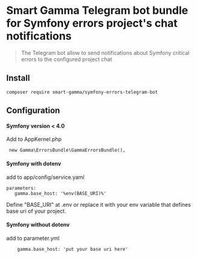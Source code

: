 # Smart Gamma Telegram bot bundle for Symfony errors project's chat notifications

> The Telegram bot allow to send notifications about Symfony critical errors to the configured project chat   

## Install

````
composer require smart-gamma/symfony-errors-telegram-bot
````

## Configuration 

#### Symfony version < 4.0

Add to AppKernel.php
 
 ````
  new Gamma\ErrorsBundle\GammaErrorsBundle(),
 ````
 
 #### Symfony with dotenv
 
 add to app/config/service.yaml
 
 ````
 parameters:
    gamma.base_host: '%env(BASE_URI)%'
 ````
 
 Define "BASE_URI" at .env or replace it with your env variable that defines base uri of your project.
 
  #### Symfony without dotenv
  
add to parameter.yml

````
    gamma.base_host: 'put your base uri here'
````
